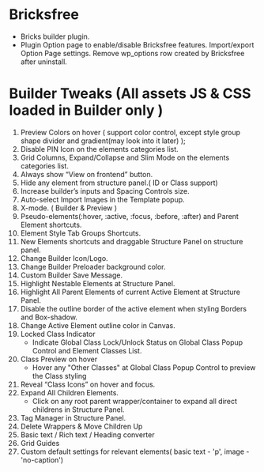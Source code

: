 # Bricksfree
* Bricks builder plugin.
* Plugin Option page to enable/disable Bricksfree features. Import/export Option Page settings. Remove wp_options row created by Bricksfree after uninstall.

# Builder Tweaks (All assets JS & CSS loaded in Builder only )
1) Preview Colors on hover ( support color control, except style group shape divider and gradient(may look into it later) );
2) Disable PIN Icon on the elements categories list.
3) Grid Columns, Expand/Collapse and Slim Mode on the elements categories list.
4) Always show “View on frontend” button.
5) Hide any element from structure panel.( ID or Class support)
6) Increase builder’s inputs and Spacing Controls size.
7) Auto-select Import Images in the Template popup.
8) X-mode. ( Builder & Preview )
9) Pseudo-elements(:hover, :active, :focus, :before, :after) and Parent Element shortcuts.
10) Element Style Tab Groups Shortcuts.
11) New Elements shortcuts and draggable Structure Panel on structure panel.
12) Change Builder Icon/Logo.
13) Change Builder Preloader background color.
14) Custom Builder Save Message.
15) Highlight Nestable Elements at Structure Panel.
16) Highlight All Parent Elements of current Active Element at Structure Panel.
17) Disable the outline border of the active element when styling Borders and Box-shadow.
18) Change Active Element outline color in Canvas.
19) Locked Class Indicator
    * Indicate Global Class Lock/Unlock Status on Global Class Popup Control and Element Classes List.
20) Class Preview on hover
    * Hover any "Other Classes" at Global Class Popup Control to preview the Class styling
21) Reveal “Class Icons” on hover and focus.
22) Expand All Children Elements.
    * Click on any root parent wrapper/container to expand all direct childrens in Structure Panel.
23) Tag Manager in Structure Panel.
24) Delete Wrappers & Move Children Up
25) Basic text / Rich text / Heading converter
26) Grid Guides
27) Custom default settings for relevant elements( basic text - 'p', image - 'no-caption')
